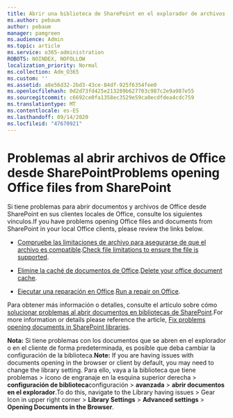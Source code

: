 ```yaml
---
title: Abrir una biblioteca de SharePoint en el explorador de archivos
ms.author: pebaum
author: pebaum
manager: pamgreen
ms.audience: Admin
ms.topic: article
ms.service: o365-administration
ROBOTS: NOINDEX, NOFOLLOW
localization_priority: Normal
ms.collection: Adm_O365
ms.custom: ''
ms.assetid: a8e56d32-2bd3-43ce-84df-925f6354fee0
ms.openlocfilehash: 0d2d73fd425e213289b627703c987c2e9a987e55
ms.sourcegitcommit: c6692ce0fa1358ec3529e59ca0ecdfdea4cdc759
ms.translationtype: MT
ms.contentlocale: es-ES
ms.lasthandoff: 09/14/2020
ms.locfileid: "47670921"
---
```

# <a name="problems-opening-office-files-from-sharepoint"></a><span data-ttu-id="37797-102">Problemas al abrir archivos de Office desde SharePoint</span><span class="sxs-lookup"><span data-stu-id="37797-102">Problems opening Office files from SharePoint</span></span>

<span data-ttu-id="37797-103">Si tiene problemas para abrir documentos y archivos de Office desde SharePoint en sus clientes locales de Office, consulte los siguientes vínculos.</span><span class="sxs-lookup"><span data-stu-id="37797-103">If you have problems opening Office files and documents from SharePoint in your local Office clients, please review the links below.</span></span> 

- <span data-ttu-id="37797-104">[Compruebe las limitaciones de archivo para asegurarse de que el archivo es compatible](https://support.office.com/article/Invalid-file-names-and-file-types-in-OneDrive-OneDrive-for-Business-and-SharePoint-64883a5d-228e-48f5-b3d2-eb39e07630fa).</span><span class="sxs-lookup"><span data-stu-id="37797-104">[Check file limitations to ensure the file is supported](https://support.office.com/article/Invalid-file-names-and-file-types-in-OneDrive-OneDrive-for-Business-and-SharePoint-64883a5d-228e-48f5-b3d2-eb39e07630fa).</span></span>

- <span data-ttu-id="37797-105">[Elimine la caché de documentos de Office](https://support.office.com/article/Delete-your-Office-Document-Cache-b1d3765e-d71b-4bb8-99ca-acd22c42995d).</span><span class="sxs-lookup"><span data-stu-id="37797-105">[Delete your office document cache](https://support.office.com/article/Delete-your-Office-Document-Cache-b1d3765e-d71b-4bb8-99ca-acd22c42995d).</span></span>

- <span data-ttu-id="37797-106">[Ejecutar una reparación en Office](https://support.office.com/Article/Repair-an-Office-application-7821d4b6-7c1d-4205-aa0e-a6b40c5bb88b).</span><span class="sxs-lookup"><span data-stu-id="37797-106">[Run a repair on Office](https://support.office.com/Article/Repair-an-Office-application-7821d4b6-7c1d-4205-aa0e-a6b40c5bb88b).</span></span>

<span data-ttu-id="37797-107">Para obtener más información o detalles, consulte el artículo sobre cómo [solucionar problemas al abrir documentos en bibliotecas de SharePoint](https://support.office.com/article/Fix-problems-opening-documents-in-SharePoint-libraries-31329FA1-4AD0-47FC-95D8-BB0C5B12A536).</span><span class="sxs-lookup"><span data-stu-id="37797-107">For more information or details please reference the article, [Fix problems opening documents in SharePoint libraries](https://support.office.com/article/Fix-problems-opening-documents-in-SharePoint-libraries-31329FA1-4AD0-47FC-95D8-BB0C5B12A536).</span></span>

<span data-ttu-id="37797-108">**Nota:** Si tiene problemas con los documentos que se abren en el explorador o en el cliente de forma predeterminada, es posible que deba cambiar la configuración de la biblioteca.</span><span class="sxs-lookup"><span data-stu-id="37797-108">**Note:** If you are having issues with documents opening in the browser or client by default, you may need to change the library setting.</span></span> <span data-ttu-id="37797-109">Para ello, vaya a la biblioteca que tiene problemas > icono de engranaje en la esquina superior derecha > **configuración de biblioteca**configuración  >   **avanzada**  >  **abrir documentos en el explorador**.</span><span class="sxs-lookup"><span data-stu-id="37797-109">To do this, navigate to the Library having issues > Gear Icon in upper right corner > **Library Settings** >  **Advanced settings** > **Opening Documents in the Browser**.</span></span>

